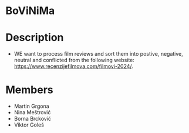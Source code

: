 # BoViNiMa
# Description
- WE want to process film reviews and sort them into postive, negative, neutral and conflicted from the following website: https://www.recenzijefilmova.com/filmovi-2024/. 
# Members
- Martin Grgona
- Nina Meštrović
- Borna Brcković
- Viktor Goleš
